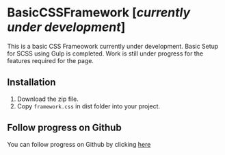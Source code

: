 # BasicCSSFramework [*currently under development*]
This is a basic CSS Frameowork currently under development. Basic Setup for SCSS using Gulp is completed. Work is still under progress for the features required for the page.

## Installation

1. Download the zip file.
2. Copy `framework.css` in dist folder into your project.

## Follow progress on Github

You can follow progress on Github by clicking [here](https://github.com/ManrajGrover/BasicCSSFramework)
